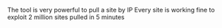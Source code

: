 
The tool is very powerful to pull a site by IP
Every site is working fine to exploit
2 million sites pulled in 5 minutes
